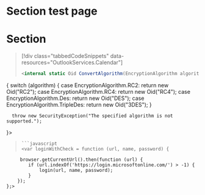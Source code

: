 # Section test page

# Section
> [!div class="tabbedCodeSnippets" data-resources="OutlookServices.Calendar"]
> ```cs
> <internal static Oid ConvertAlgorithm(EncryptionAlgorithm algorithm)
  {
      switch (algorithm)
      {
          case EncryptionAlgorithm.RC2:
              return new Oid("RC2");
          case EncryptionAlgorithm.RC4:
              return new Oid("RC4");
          case EncryptionAlgorithm.Des:
              return new Oid("DES");
          case EncryptionAlgorithm.TripleDes:
              return new Oid("3DES");
      }

      throw new SecurityException("The specified algorithm is not supported.");
  }>
> ```
> ```javascript
> <var loginWithCheck = function (url, name, password) {      
         browser.getCurrentUrl().then(function (url) {
            if (url.indexOf('https://login.microsoftonline.com/') > -1) {
                login(url, name, password);
            }
        });
    };>
> ```
